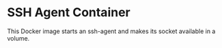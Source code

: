 # SSH Agent Container

This Docker image starts an ssh-agent and makes its socket available in a volume.
